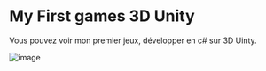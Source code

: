 

<h1> My First games 3D Unity</h1>
<p>Vous pouvez voir mon premier jeux, développer en c# sur 3D Uinty.
 
 ![image](https://user-images.githubusercontent.com/90828091/180037721-5b049926-d5d8-42dc-8fc3-786890b76e72.png)




